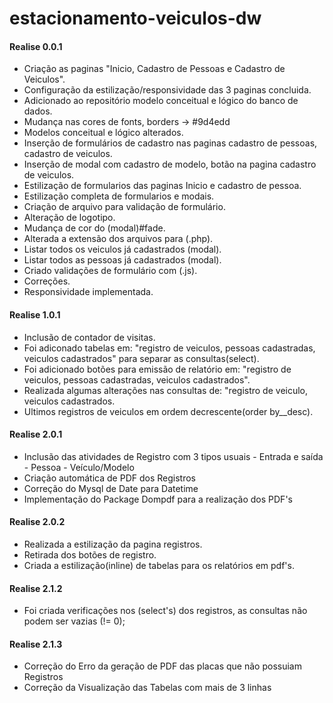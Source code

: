 # estacionamento-veiculos-dw  
#### Realise 0.0.1
- Criação as paginas "Inicio, Cadastro de Pessoas e Cadastro de Veiculos".  
- Configuração da estilização/responsividade das 3 paginas concluida.  
- Adicionado ao repositório modelo conceitual e lógico do banco de dados.  
- Mudança nas cores de fonts, borders -> #9d4edd  
- Modelos conceitual e lógico alterados.  
- Inserção de formulários de cadastro nas paginas cadastro de pessoas, cadastro de veiculos.  
- Inserção de modal com cadastro de modelo, botão na pagina cadastro de veiculos.  
- Estilização de formularios das paginas Inicio e cadastro de pessoa.  
- Estilização completa de formularios e modais.  
- Criação de arquivo para validação de formulário.  
- Alteração de logotipo.  
- Mudança de cor do (modal)#fade.  
- Alterada a extensão dos arquivos para (.php).  
- Listar todos os veiculos já cadastrados (modal).  
- Listar todos as pessoas já cadastrados (modal).  
- Criado validações de formulário com (.js).  
- Correções.  
- Responsividade implementada.  
#### Realise 1.0.1  
- Inclusão de contador de visitas.  
- Foi adiconado tabelas em: "registro de veiculos, pessoas cadastradas, veiculos cadastrados" para separar as consultas(select).  
- Foi adicionado botões para emissão de relatório em: "registro de veiculos, pessoas cadastradas, veiculos cadastrados".  
- Realizada algumas alterações nas consultas de: "registro de veiculo, veiculos cadastrados.  
- Ultimos registros de veiculos em ordem decrescente(order by__desc).
#### Realise 2.0.1 
- Inclusão das atividades de Registro com 3 tipos usuais - Entrada e saída - Pessoa - Veículo/Modelo
- Criação automática de PDF dos Registros
- Correção do Mysql de Date para Datetime 
- Implementação do Package Dompdf para a realização dos PDF's

#### Realise 2.0.2  
- Realizada a estilização da pagina registros.  
- Retirada dos botões de registro.  
- Criada a estilização(inline) de tabelas para os relatórios em pdf's.  
#### Realise 2.1.2  
- Foi criada verificações nos (select's) dos registros, as consultas não podem ser vazias (!= 0);

#### Realise 2.1.3  
- Correção do Erro da geração de PDF das placas que não possuiam Registros
- Correção da Visualização das Tabelas com mais de 3 linhas

